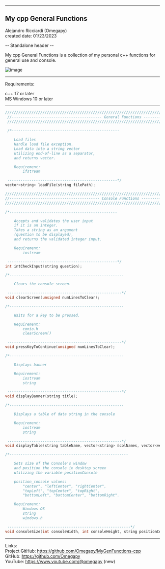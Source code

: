 -----------------------------------------------------------------------------------------------------------------------------
My cpp General Functions
-----------------------------------------------------------------------------------------------------------------------------

 Alejandro Ricciardi (Omegapy)  
 created date: 01/23/2023  
 									
-- Standalone header --

My cpp General Functions is a collection of my personal c++ functions
for general use and console.

![image](https://user-images.githubusercontent.com/121726699/214980993-35dd3e1a-08f5-41a2-9a90-49e4086d1b88.png)



-----------------------------------------------------------------------------------------------------------------------------
Requirements:

c++ 17 or later  
MS Windows 10 or later

-----------------------------------------------------------------------------------------------------------------------------

```cpp
//////////////////////////////////////////////////////////////////////////////////////////////////////////////////
 //----------------------------------------- General Functions ---------------------------------------------------
 //////////////////////////////////////////////////////////////////////////////////////////////////////////////////
  
 /*-------------------------------------------------

	Load files
	Handle load file exception.
	Load data into a string vector
	utilizing end-of-line as a separator,
	and returns vector.

	Requirement:
		ifstream

 --------------------------------------------------*/
vector<string> loadFile(string filePath);

//////////////////////////////////////////////////////////////////////////////////////////////////////////////////
//----------------------------------------- Console Functions ---------------------------------------------------
//////////////////////////////////////////////////////////////////////////////////////////////////////////////////

/*-------------------------------------------------

	Accepts and validates the user input
	if it is an integer.
	Takes a string as an argument
	(question to be displayed),
	and returns the validated integer input.

	Requirement:
		iostream

 --------------------------------------------------*/
int intCheckInput(string question);

/*----------------------------------------------------

	Clears the console screen.

 ----------------------------------------------------*/
void clearScreen(unsigned numLinesToClear);

/*----------------------------------------------------

	Waits for a key to be pressed.

	Requirement:
		conio.h
		clearScreen()

 ----------------------------------------------------*/
void pressKeyToContinue(unsigned numLinesToClear);

/*----------------------------------------------------

	Displays banner

	Requirement:
		iostream
		string

 ----------------------------------------------------*/
void displayBanner(string title);

/*----------------------------------------------------

	Displays a table of data string in the console

	Requirement:
		iostream
		string

 ----------------------------------------------------*/
void displayTable(string tableName, vector<string> &colNames, vector<vector<string>> &dataRows);

/*------------------------------------------------------

	Sets size of the Console's window
	and position the console in desktop screen
	utilizing the variable positionConsole

	position_console values:
		"center", "leftCenter", "rightCenter",
		"topLeft", "topCenter", "topRight",
		"bottomLeft", "bottomCenter", "bottomRight".

	Requirement:
		Windows OS
		string
		windows.h

 --------------------------------------------------------*/
void consoleSize(int consoleWidth, int consoleHeight, string positionConsole);
```

-----------------------------------------------------------------------------------------------------------------------------

Links:  
 Project GitHub: https://github.com/Omegapy/MyGenFunctions-cpp  
 GitHub: https://github.com/Omegapy   
 YouTube: https://www.youtube.com/@omegapy (new)  

